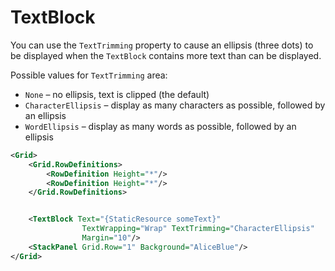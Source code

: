 # TextBlock

You can use the `TextTrimming` property to cause an ellipsis (three dots) to be displayed when the `TextBlock` contains more text than can be displayed.

Possible values for `TextTrimming` area:

- `None` – no ellipsis, text is clipped (the default)
- `CharacterEllipsis` – display as many characters as possible, followed by an ellipsis
- `WordEllipsis` – display as many words as possible, followed by an ellipsis

```xml
<Grid>
    <Grid.RowDefinitions>
        <RowDefinition Height="*"/>
        <RowDefinition Height="*"/>
    </Grid.RowDefinitions>


    <TextBlock Text="{StaticResource someText}"
                TextWrapping="Wrap" TextTrimming="CharacterEllipsis"
                Margin="10"/>
    <StackPanel Grid.Row="1" Background="AliceBlue"/>
</Grid>
```
<!--stackedit_data:
eyJoaXN0b3J5IjpbLTc1OTU1NTU1NF19
-->